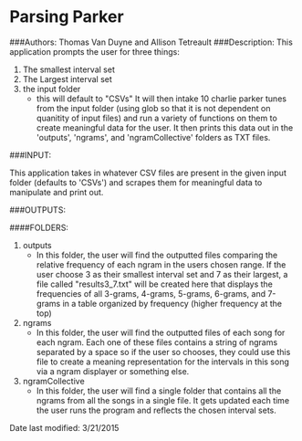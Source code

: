 # Parsing Parker
###Authors: 
Thomas Van Duyne and Allison Tetreault
###Description:
This application prompts the user for three things:

1. The smallest interval set
2. The Largest interval set
3. the input folder 
    - this will default to "CSVs"
It will then intake 10 charlie parker tunes from the input folder
(using glob so that it is not dependent on quanitity of input files)
and run a variety of functions on them to create meaningful data for the user.
It then prints this data out in the 'outputs', 'ngrams', and 'ngramCollective' 
folders as TXT files.

###INPUT:

This application takes in whatever CSV files are present in the given input folder (defaults to 'CSVs')
and scrapes them for meaningful data to manipulate and print out.

###OUTPUTS:

####FOLDERS:

1. outputs
    - In this folder, the user will find the outputted files comparing the relative frequency 
    of each ngram in the users chosen range.  If the user choose 3 as their smallest
    interval set and 7 as their largest, a file called "results3_7.txt" will be created
    here that displays the frequencies of all 3-grams, 4-grams, 5-grams, 6-grams, and 7-grams
    in a table organized by frequency (higher frequency at the top)
2. ngrams
    - In this folder, the user will find the outputted files of each song for each ngram. Each one
    of these files contains a string of ngrams separated by a space so if the user so chooses, they
    could use this file to create a meaning representation for the intervals in this song via a ngram
    displayer or something else.
3. ngramCollective
    - In this folder, the user will find a single folder that contains all the ngrams from all the songs
    in a single file.  It gets updated each time the user runs the program and reflects the chosen 
    interval sets.

Date last modified: 3/21/2015



